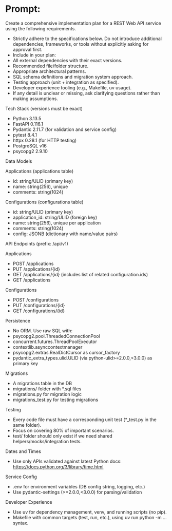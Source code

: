 # Prompt:

Create a comprehensive implementation plan for a REST Web API service using the following requirements.
- Strictly adhere to the specifications below. Do not introduce additional dependencies, frameworks, or tools without explicitly asking for approval first.
- Include in your plan:
- All external dependencies with their exact versions.
- Recommended file/folder structure.
- Appropriate architectural patterns.
- SQL schema definitions and migration system approach.
- Testing approach (unit + integration as specified).
- Developer experience tooling (e.g., Makefile, uv usage).
- If any detail is unclear or missing, ask clarifying questions rather than making assumptions.

Tech Stack (versions must be exact)
- Python 3.13.5
- FastAPI 0.116.1
- Pydantic 2.11.7 (for validation and service config)
- pytest 8.4.1
- httpx 0.28.1 (for HTTP testing)
- PostgreSQL v16
- psycopg2 2.9.10

Data Models

Applications (applications table)
- id: string/ULID (primary key)
- name: string(256), unique
- comments: string(1024)

Configurations (configurations table)
- id: string/ULID (primary key)
- application_id: string/ULID (foreign key)
- name: string(256), unique per application
- comments: string(1024)
- config: JSONB (dictionary with name/value pairs)

API Endpoints (prefix: /api/v1)

Applications
- POST /applications
- PUT /applications/{id}
- GET /applications/{id} (includes list of related configuration.ids)
- GET /applications

Configurations
- POST /configurations
- PUT /configurations/{id}
- GET /configurations/{id}

Persistence
- No ORM. Use raw SQL with:
- psycopg2.pool.ThreadedConnectionPool
- concurrent.futures.ThreadPoolExecutor
- contextlib.asynccontextmanager
- psycopg2.extras.RealDictCursor as cursor_factory
- pydantic_extra_types.ulid.ULID (via python-ulid>=2.0.0,<3.0.0) as primary key

Migrations
- A migrations table in the DB
- migrations/ folder with *.sql files
- migrations.py for migration logic
- migrations_test.py for testing migrations

Testing
- Every code file must have a corresponding unit test (*_test.py in the same folder).
- Focus on covering 80% of important scenarios.
- test/ folder should only exist if we need shared helpers/mocks/integration tests.

Dates and Times
- Use only APIs validated against latest Python docs: https://docs.python.org/3/library/time.html

Service Config
- .env for environment variables (DB config string, logging, etc.)
- Use pydantic-settings (>=2.0.0,<3.0.0) for parsing/validation

Developer Experience
- Use uv for dependency management, venv, and running scripts (no pip).
- Makefile with common targets (test, run, etc.), using uv run python -m ... syntax.